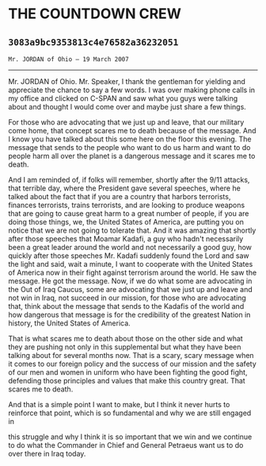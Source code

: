 # THE COUNTDOWN CREW
## `3083a9bc9353813c4e76582a36232051`
`Mr. JORDAN of Ohio — 19 March 2007`

---


Mr. JORDAN of Ohio. Mr. Speaker, I thank the gentleman for yielding 
and appreciate the chance to say a few words. I was over making phone 
calls in my office and clicked on C-SPAN and saw what you guys were 
talking about and thought I would come over and maybe just share a few 
things.

For those who are advocating that we just up and leave, that our 
military come home, that concept scares me to death because of the 
message. And I know you have talked about this some here on the floor 
this evening. The message that sends to the people who want to do us 
harm and want to do people harm all over the planet is a dangerous 
message and it scares me to death.

And I am reminded of, if folks will remember, shortly after the 9/11 
attacks, that terrible day, where the President gave several speeches, 
where he talked about the fact that if you are a country that harbors 
terrorists, finances terrorists, trains terrorists, and are looking to 
produce weapons that are going to cause great harm to a great number of 
people, if you are doing those things, we, the United States of 
America, are putting you on notice that we are not going to tolerate 
that. And it was amazing that shortly after those speeches that Moamar 
Kadafi, a guy who hadn't necessarily been a great leader around the 
world and not necessarily a good guy, how quickly after those speeches 
Mr. Kadafi suddenly found the Lord and saw the light and said, wait a 
minute, I want to cooperate with the United States of America now in 
their fight against terrorism around the world. He saw the message. He 
got the message. Now, if we do what some are advocating in the Out of 
Iraq Caucus, some are advocating that we just up and leave and not win 
in Iraq, not succeed in our mission, for those who are advocating that, 
think about the message that sends to the Kadafis of the world and how 
dangerous that message is for the credibility of the greatest Nation in 
history, the United States of America.

That is what scares me to death about those on the other side and 
what they are pushing not only in this supplemental but what they have 
been talking about for several months now. That is a scary, scary 
message when it comes to our foreign policy and the success of our 
mission and the safety of our men and women in uniform who have been 
fighting the good fight, defending those principles and values that 
make this country great. That scares me to death.

And that is a simple point I want to make, but I think it never hurts 
to reinforce that point, which is so fundamental and why we are still 
engaged in


this struggle and why I think it is so important that we win and we 
continue to do what the Commander in Chief and General Petraeus want us 
to do over there in Iraq today.